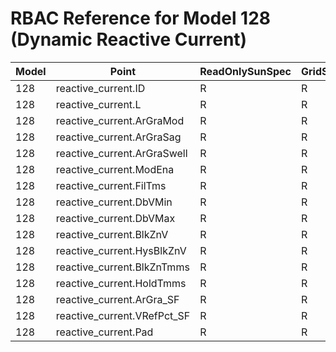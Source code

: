 # RBAC Reference for Model 128 (Dynamic Reactive Current)

| Model | Point | ReadOnlySunSpec | GridServiceSunSpec | NetworkAdministratorSunSpec | SuperAdministratorSpec | 
|-------|-------|------------------|---------------------|------------------|--------------------|
| 128 | reactive_current.ID | R | R | R | R |
| 128 | reactive_current.L | R | R | R | R |
| 128 | reactive_current.ArGraMod | R | R | R | R |
| 128 | reactive_current.ArGraSag | R | R | R | R |
| 128 | reactive_current.ArGraSwell | R | R | R | R |
| 128 | reactive_current.ModEna | R | R | R | R |
| 128 | reactive_current.FilTms | R | R | R | R |
| 128 | reactive_current.DbVMin | R | R | R | R |
| 128 | reactive_current.DbVMax | R | R | R | R |
| 128 | reactive_current.BlkZnV | R | R | R | R |
| 128 | reactive_current.HysBlkZnV | R | R | R | R |
| 128 | reactive_current.BlkZnTmms | R | R | R | R |
| 128 | reactive_current.HoldTmms | R | R | R | R |
| 128 | reactive_current.ArGra_SF | R | R | R | R |
| 128 | reactive_current.VRefPct_SF | R | R | R | R |
| 128 | reactive_current.Pad | R | R | R | R |
